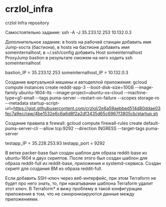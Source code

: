 # crzlol_infra
crzlol Infra repository

Самостоятельно задание:
ssh -A -J 35.233.12.253 10.132.0.3

Дополнительное задание:
в hosts на рабочей станции добавить имя Jump-хоста (бастиона),
в hosts на бастионе добавить имя someinternalhost,
в ~/.ssh/config добавить
Host someinternalhost
   ProxyJump bastion
в результате сможем на него ходить
ssh someinternalhost

bastion_IP = 35.233.12.253
someinternalhost_IP = 10.132.0.3

Создание виртуальной машины и автодеплой приложения:
gcloud compute instances create reddit-app-3  --boot-disk-size=10GB   --image-family ubuntu-1604-lts   --image-project=ubuntu-os-cloud   --machine-type=g1-small   --tags puma-server   --restart-on-failure --scopes storage-ro --metadata startup-script-url=https://gist.githubusercontent.com/crzlol/2e6a59aebbed514d80ddae03fec7a9ec/raw/4be1532e6c6a6d8f2a2df3435d65c6967f3805cb/startup.sh

Создание правила в firewall:
gcloud compute firewall-rules create default-puma-server-cli --allow tcp:9292 --direction INGRESS --target-tags puma-server

testapp_IP = 35.228.253.93
testapp_port = 9292

В ветке packer-base был создан шаблон для образа reddit-base из ubuntu-1604 и двух скриптов.
После этого был создан шаблон для образа reddit-full из reddit-base, приложения и systemd-сервиса.
Создан скрипт для создания ВМ из образа reddit-full.

Если добавить SSH-ключ через веб-интерфейс, при этом Terraform не будет про него знать, то, при накатывании шаблона Terraform удалит этот ключ.
В Terraform* я вижу проблему в такой конфигурации приложения в том, что не синхронизируются данные между приложениями.
